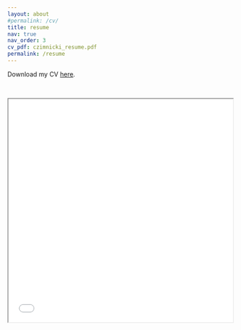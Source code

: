 ```yaml
---
layout: about
#permalink: /cv/
title: resume
nav: true
nav_order: 3
cv_pdf: czimnicki_resume.pdf
permalink: /resume
---
```


<p>Download my CV <a href="assets/pdf/czimnicki_resume.pdf">here</a>.</p>

<!-- <embed src="assets/pdf/CV_clementine_zimnicki.pdf" type="application/pdf" width="100%" height="600px" /> -->

<p><object src="assets/pdf/czimnicki_resume.pdf" type="application/pdf" width="800" height="500"> </object></p>

<iframe src="/assets/pdf/czimnicki_resume.pdf" width="100%" height="500px">
    </iframe>



